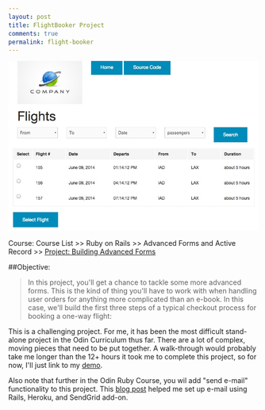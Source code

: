 ```yaml
---
layout: post
title: FlightBooker Project
comments: true
permalink: flight-booker
---
```


![flight example](/assets/flight.png) 

Course: Course List >> Ruby on Rails >> Advanced Forms and Active Record >> [Project: Building Advanced Forms](http://www.theodinproject.com/ruby-on-rails/building-advanced-forms)

<!--more-->

##Objective:
>In this project, you'll get a chance to tackle some more advanced forms. This is the kind of thing you'll have to work with when handling user orders for anything more complicated than an e-book. In this case, we'll build the first three steps of a typical checkout process for booking a one-way flight:

This is a challenging project.  For me, it has been the most difficult stand-alone project in the Odin Curriculum thus far.  There are a lot of complex, moving pieces that need to be put together.  A walk-through would probably take me longer than the 12+ hours it took me to complete this project, so for now, I'll just link to my [demo](http://flight-booker.herokuapp.com/).

Also note that further in the Odin Ruby Course, you wil add "send e-mail" functionality to this project.  This [blog post](http://howilearnedrails.wordpress.com/2014/02/25/setting-up-email-in-a-rails-4-app-with-action-mailer-in-development-and-sendgrid-in-production-using-heroku/) helped me set up e-mail using Rails, Heroku, and SendGrid add-on.




